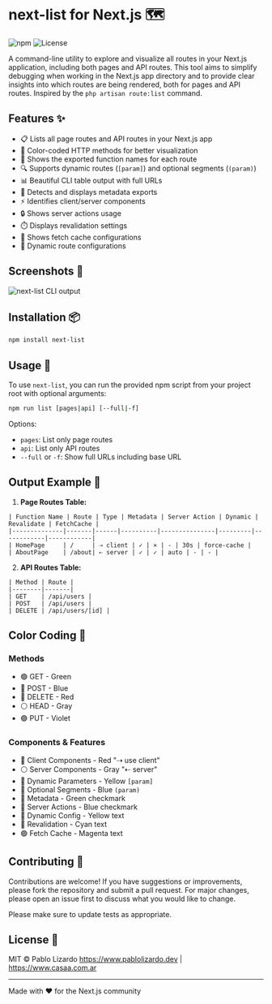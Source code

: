 # next-list for Next.js 🗺️

![npm](https://img.shields.io/npm/v/next-list)
![License](https://img.shields.io/npm/l/next-list)

A command-line utility to explore and visualize all routes in your Next.js application, including both pages and API routes. This tool aims to simplify debugging when working in the Next.js app directory and to provide clear insights into which routes are being rendered, both for pages and API routes. Inspired by the `php artisan route:list` command.

## Features ✨

- 📋 Lists all page routes and API routes in your Next.js app
- 🎨 Color-coded HTTP methods for better visualization
- 📝 Shows the exported function names for each route
- 🔍 Supports dynamic routes (`[param]`) and optional segments (`(param)`)
- 📊 Beautiful CLI table output with full URLs
- 🔄 Detects and displays metadata exports
- ⚡ Identifies client/server components
- 🔒 Shows server actions usage
- ⏱️ Displays revalidation settings
- 💾 Shows fetch cache configurations
- 🔄 Dynamic route configurations

## Screenshots 📸

![next-list CLI output](https://i.postimg.cc/pX7bq9yF/Screenshot-2024-12-04-at-1-27-32-AM.png)

## Installation 📦

```bash
npm install next-list
```

## Usage 🚀

To use `next-list`, you can run the provided npm script from your project root with optional arguments:

```bash
npm run list [pages|api] [--full|-f]
```

Options:

- `pages`: List only page routes
- `api`: List only API routes
- `--full` or `-f`: Show full URLs including base URL

## Output Example 📄

1. **Page Routes Table:**

```
| Function Name | Route | Type | Metadata | Server Action | Dynamic | Revalidate | FetchCache |
|--------------|-------|------|----------|---------------|---------|------------|------------|
| HomePage     | /     | ⇢ client | ✓ | × | - | 30s | force-cache |
| AboutPage    | /about| ⇠ server | ✓ | ✓ | auto | - | - |
```

2. **API Routes Table:**

```
| Method | Route |
|--------|-------|
| GET    | /api/users |
| POST   | /api/users |
| DELETE | /api/users/[id] |
```

## Color Coding 🎨

### Methods

- 🟢 GET - Green
- 🔵 POST - Blue
- 🔴 DELETE - Red
- ⚪ HEAD - Gray
- 🟣 PUT - Violet

### Components & Features

- 🔴 Client Components - Red "⇢ use client"
- ⚪ Server Components - Gray "⇠ server"
- 💛 Dynamic Parameters - Yellow `[param]`
- 🔵 Optional Segments - Blue `(param)`
- 💚 Metadata - Green checkmark
- 🔵 Server Actions - Blue checkmark
- 💛 Dynamic Config - Yellow text
- 🔷 Revalidation - Cyan text
- 🟣 Fetch Cache - Magenta text

## Contributing 🤝

Contributions are welcome! If you have suggestions or improvements, please fork the repository and submit a pull request. For major changes, please open an issue first to discuss what you would like to change.

Please make sure to update tests as appropriate.

## License 📄

MIT © Pablo Lizardo
https://www.pablolizardo.dev | https://www.casaa.com.ar

---

Made with ❤️ for the Next.js community
